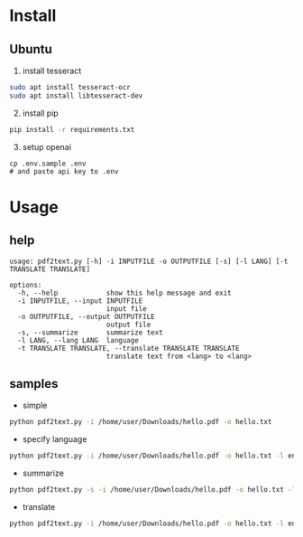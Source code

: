 # Install
## Ubuntu
1. install tesseract
```bash
sudo apt install tesseract-ocr
sudo apt install libtesseract-dev
```
2. install pip
```bash
pip install -r requirements.txt
```
3. setup openai
```console
cp .env.sample .env
# and paste api key to .env
```

# Usage
## help
```
usage: pdf2text.py [-h] -i INPUTFILE -o OUTPUTFILE [-s] [-l LANG] [-t TRANSLATE TRANSLATE]

options:
  -h, --help            show this help message and exit
  -i INPUTFILE, --input INPUTFILE
                        input file
  -o OUTPUTFILE, --output OUTPUTFILE
                        output file
  -s, --summarize       summarize text
  -l LANG, --lang LANG  language
  -t TRANSLATE TRANSLATE, --translate TRANSLATE TRANSLATE
                        translate text from <lang> to <lang>
```
## samples
* simple
```bash
python pdf2text.py -i /home/user/Downloads/hello.pdf -o hello.txt
```
* specify language
```bash
python pdf2text.py -i /home/user/Downloads/hello.pdf -o hello.txt -l eng
```
* summarize
```bash
python pdf2text.py -s -i /home/user/Downloads/hello.pdf -o hello.txt -l eng
```
* translate
```bash
python pdf2text.py -i /home/user/Downloads/hello.pdf -o hello.txt -l eng -t english japanese
```